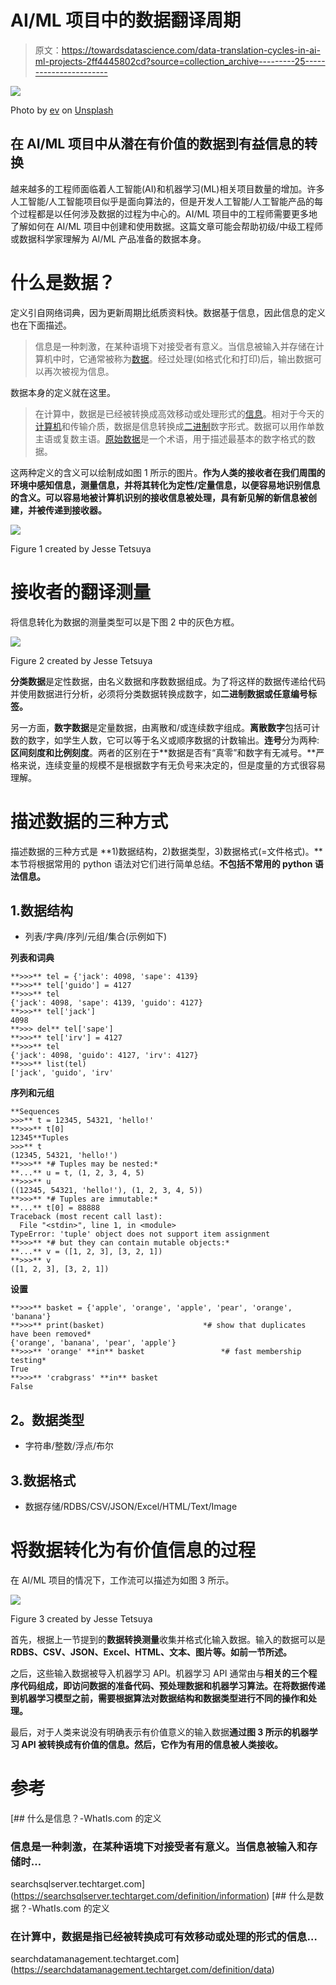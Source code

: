 # AI/ML 项目中的数据翻译周期

> 原文：<https://towardsdatascience.com/data-translation-cycles-in-ai-ml-projects-2ff4445802cd?source=collection_archive---------25----------------------->

![](img/d985505c4262f9863a4054473aaef18f.png)

Photo by [ev](https://unsplash.com/@ev?utm_source=medium&utm_medium=referral) on [Unsplash](https://unsplash.com?utm_source=medium&utm_medium=referral)

## 在 AI/ML 项目中从潜在有价值的数据到有益信息的转换

越来越多的工程师面临着人工智能(AI)和机器学习(ML)相关项目数量的增加。许多人工智能/人工智能项目似乎是面向算法的，但是开发人工智能/人工智能产品的每个过程都是以任何涉及数据的过程为中心的。AI/ML 项目中的工程师需要更多地了解如何在 AI/ML 项目中创建和使用数据。这篇文章可能会帮助初级/中级工程师或数据科学家理解为 AI/ML 产品准备的数据本身。

# **什么是数据？**

定义引自网络词典，因为更新周期比纸质资料快。数据基于信息，因此信息的定义也在下面描述。

> 信息是一种刺激，在某种语境下对接受者有意义。当信息被输入并存储在计算机中时，它通常被称为[数据](https://searchdatamanagement.techtarget.com/definition/data)。经过处理(如格式化和打印)后，输出数据可以再次被视为信息。

数据本身的定义就在这里。

> 在计算中，数据是已经被转换成高效移动或处理形式的[信息](https://searchsqlserver.techtarget.com/definition/information)。相对于今天的[计算机](https://searchwindowsserver.techtarget.com/definition/computer)和传输介质，数据是信息转换成[二进制](https://whatis.techtarget.com/definition/binary)数字形式。数据可以用作单数主语或复数主语。[原始数据](https://searchdatamanagement.techtarget.com/definition/raw-data)是一个术语，用于描述最基本的数字格式的数据。

这两种定义的含义可以绘制成如图 1 所示的图片。**作为人类的接收者在我们周围的环境中感知信息，测量信息，并将其转化为定性/定量信息，以便容易地识别信息的含义。可以容易地被计算机识别的接收信息被处理，具有新见解的新信息被创建，并被传递到接收器。**

![](img/1bf8e8e5c2fb5e167a69122e7abec1ce.png)

Figure 1 created by Jesse Tetsuya

# 接收者的翻译测量

将信息转化为数据的测量类型可以是下图 2 中的灰色方框。

![](img/11bce47add66222e22c8079a17b7e20a.png)

Figure 2 created by Jesse Tetsuya

**分类数据**是定性数据，由名义数据和序数数据组成。为了将这样的数据传递给代码并使用数据进行分析，必须将分类数据转换成数字，如**二进制数据或任意编号标签。**

另一方面，**数字数据**是定量数据，由离散和/或连续数字组成。**离散数字**包括可计数的数字，如学生人数，它可以等于名义或顺序数据的计数输出。**连号**分为两种:**区间刻度和比例刻度**。两者的区别在于**数据是否有“真零”和数字有无减号。**严格来说，连续变量的规模不是根据数字有无负号来决定的，但是度量的方式很容易理解。

# 描述数据的三种方式

描述数据的三种方式是 **1)数据结构，2)数据类型，3)数据格式(=文件格式)。**本节将根据常用的 python 语法对它们进行简单总结。**不包括不常用的 python 语法信息。**

## 1.数据结构

*   列表/字典/序列/元组/集合(示例如下)

**列表和词典**

```
**>>>** tel = {'jack': 4098, 'sape': 4139}
**>>>** tel['guido'] = 4127
**>>>** tel
{'jack': 4098, 'sape': 4139, 'guido': 4127}
**>>>** tel['jack']
4098
**>>> del** tel['sape']
**>>>** tel['irv'] = 4127
**>>>** tel
{'jack': 4098, 'guido': 4127, 'irv': 4127}
**>>>** list(tel)
['jack', 'guido', 'irv'
```

**序列和元组**

```
**Sequences
>>>** t = 12345, 54321, 'hello!'
**>>>** t[0]
12345**Tuples
>>>** t
(12345, 54321, 'hello!')
**>>>** *# Tuples may be nested:*
**...** u = t, (1, 2, 3, 4, 5)
**>>>** u
((12345, 54321, 'hello!'), (1, 2, 3, 4, 5))
**>>>** *# Tuples are immutable:*
**...** t[0] = 88888
Traceback (most recent call last):
  File "<stdin>", line 1, in <module>
TypeError: 'tuple' object does not support item assignment
**>>>** *# but they can contain mutable objects:*
**...** v = ([1, 2, 3], [3, 2, 1])
**>>>** v
([1, 2, 3], [3, 2, 1])
```

**设置**

```
**>>>** basket = {'apple', 'orange', 'apple', 'pear', 'orange', 'banana'}
**>>>** print(basket)                      *# show that duplicates have been removed*
{'orange', 'banana', 'pear', 'apple'}
**>>>** 'orange' **in** basket                 *# fast membership testing*
True
**>>>** 'crabgrass' **in** basket
False
```

## **2。数据类型**

*   字符串/整数/浮点/布尔

## 3.数据格式

*   数据存储/RDBS/CSV/JSON/Excel/HTML/Text/Image

# 将数据转化为有价值信息的过程

在 AI/ML 项目的情况下，工作流可以描述为如图 3 所示。

![](img/7256fe50484b9ef89ea13029a28ca575.png)

Figure 3 created by Jesse Tetsuya

首先，根据上一节提到的**数据转换测量**收集并格式化输入数据。输入的数据可以是 **RDBS、CSV、JSON、Excel、HTML、文本、图片等。如前一节所述。**

之后，这些输入数据被导入机器学习 API。机器学习 API 通常由与**相关的三个程序代码组成，即访问数据的准备代码、预处理数据和机器学习算法。在将数据传递到机器学习模型之前，需要根据算法对数据结构和数据类型进行不同的操作和处理。**

最后，对于人类来说没有明确表示有价值意义的输入数据**通过图 3 所示的机器学习 API 被转换成有价值的信息。然后，它作为有用的信息被人类接收。**

# 参考

[](https://searchsqlserver.techtarget.com/definition/information) [## 什么是信息？-WhatIs.com 的定义

### 信息是一种刺激，在某种语境下对接受者有意义。当信息被输入和存储时…

searchsqlserver.techtarget.com](https://searchsqlserver.techtarget.com/definition/information) [](https://searchdatamanagement.techtarget.com/definition/data) [## 什么是数据？-WhatIs.com 的定义

### 在计算中，数据是指已经被转换成可有效移动或处理的形式的信息…

searchdatamanagement.techtarget.com](https://searchdatamanagement.techtarget.com/definition/data)